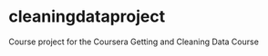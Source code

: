 cleaningdataproject
===================

Course project for the Coursera Getting and Cleaning Data Course
